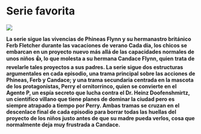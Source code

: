 # Serie favorita

<picture>

  <img src="https://www.abc.es/media/series/000/002/389/phineas-y-ferb-2.jpg ">
</picture>

**La serie sigue las vivencias de Phineas Flynn y su hermanastro británico Ferb Fletcher durante las vacaciones de verano Cada día, los chicos se embarcan en un proyecto nuevo más allá de las capacidades normales de unos niños :+1:, lo que molesta a su hermana Candace Flynn, quien trata de revelarle tales proyectos a sus padres. La serie sigue dos estructuras argumentales en cada episodio, una trama principal sobre las acciones de Phineas, Ferb y Candace; y una trama secundaria centrada en la mascota de los protagonistas, Perry el ornitorrinco, quien se convierte en el Agente P, un espía secreto que lucha contra el Dr. Heinz Doofenshmirtz, un científico villano que tiene planes de dominar la ciudad pero es siempre atrapado a tiempo por Perry. Ambas tramas se cruzan en el descenlace final de cada episodio para borrar todas las huellas del proyecto de los niños justo antes de que su madre pueda verlos, cosa que normalmente deja muy frustrada a Candace.**
